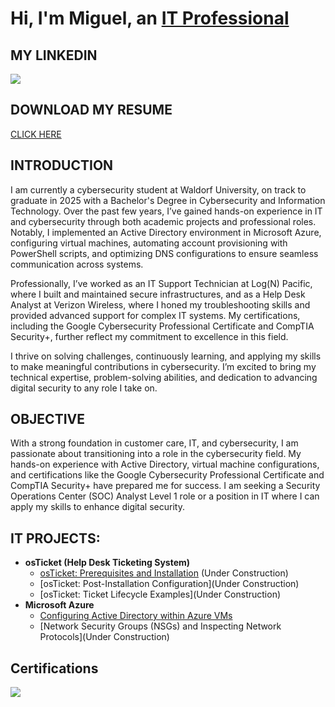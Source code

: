 
<h1>Hi, I'm Miguel, an <a href="https://linkedin.com/in/miguelcamarena27">IT Professional</a> </h1>

## MY LINKEDIN
<a href="https://linkedin.com/in/miguelcamarena27"><img src="https://img.shields.io/badge/-LinkedIn-0072b1?&style=for-the-badge&logo=linkedin&logoColor=white" /></a>

## DOWNLOAD MY RESUME
[CLICK HERE](https://github.com/MiguelCamarenaAlfaro/my-resume/blob/main/Miguel.Camarena.Resume.pdf)


## INTRODUCTION

I am currently a cybersecurity student at Waldorf University, on track to graduate in 2025 with a Bachelor's Degree in Cybersecurity and Information Technology. Over the past few years, I’ve gained hands-on experience in IT and cybersecurity through both academic projects and professional roles. Notably, I implemented an Active Directory environment in Microsoft Azure, configuring virtual machines, automating account provisioning with PowerShell scripts, and optimizing DNS configurations to ensure seamless communication across systems.

Professionally, I’ve worked as an IT Support Technician at Log(N) Pacific, where I built and maintained secure infrastructures, and as a Help Desk Analyst at Verizon Wireless, where I honed my troubleshooting skills and provided advanced support for complex IT systems. My certifications, including the Google Cybersecurity Professional Certificate and CompTIA Security+, further reflect my commitment to excellence in this field.

I thrive on solving challenges, continuously learning, and applying my skills to make meaningful contributions in cybersecurity. I’m excited to bring my technical expertise, problem-solving abilities, and dedication to advancing digital security to any role I take on.

## OBJECTIVE

With a strong foundation in customer care, IT, and cybersecurity, I am passionate about transitioning into a role in the cybersecurity field. My hands-on experience with Active Directory, virtual machine configurations, and certifications like the Google Cybersecurity Professional Certificate and CompTIA Security+ have prepared me for success. I am seeking a Security Operations Center (SOC) Analyst Level 1 role or a position in IT where I can apply my skills to enhance digital security. 


<h2> IT PROJECTS:</h2>

- <b>osTicket (Help Desk Ticketing System)</b>
  - [osTicket: Prerequisites and Installation](https://github.com/MiguelCamarenaAlfaro/osTicket-Prerequisites-and-installation) (Under Construction)
  - [osTicket: Post-Installation Configuration](Under Construction)
  - [osTicket: Ticket Lifecycle Examples](Under Construction)
- <b>Microsoft Azure</b>
  - [Configuring Active Directory within Azure VMs](https://github.com/MiguelCamarenaAlfaro/configure-AD)
  - [Network Security Groups (NSGs) and Inspecting Network Protocols](Under Construction)

## Certifications
<img src="https://i.imgur.com/jceht7k.png"/>

</div>


